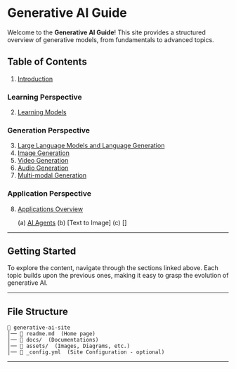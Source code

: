 # Generative AI Guide

Welcome to the **Generative AI Guide**! This site provides a structured overview of generative models, from fundamentals to advanced topics.

## Table of Contents
1. [Introduction](https://github.com/anoted/genai-test/blob/main/readme.md)

### Learning Perspective
2. [Learning Models](docs/learn.md)

### Generation Perspective
3. [Large Language Models and Language Generation](docs/language.md)
4. [Image Generation](docs/image.md)
5. [Video Generation](docs/video.md)
6. [Audio Generation](docs/audio.md)
7. [Multi-modal Generation](docs/multi.md)

### Application Perspective
8. [Applications Overview](docs/applications.md)

    (a) [AI Agents](docs/agents.md)
    (b) [Text to Image]
    (c) []

---

## Getting Started

To explore the content, navigate through the sections linked above. Each topic builds upon the previous ones, making it easy to grasp the evolution of generative AI.

---

## File Structure
```
📂 generative-ai-site
│── 📄 readme.md  (Home page)
│── 📂 docs/  (Documentations)
│── 📂 assets/  (Images, Diagrams, etc.)
│── 📄 _config.yml  (Site Configuration - optional)
```

---

